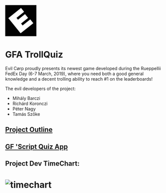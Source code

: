 <img src="main-qimg-d5aa790ac72d8bf10643e2139624f16c.webp" width="100">

# GFA TrollQuiz

Evil Cørp proudly presents its newest game developed during the Rueppellii FedEx Day (6-7 March, 2019),
where you need both a good general knowledge and a decent trolling ability to reach #1 on the leaderboards!

The evil developers of the project:

-   Mihály Barczi
-   Richárd Koronczi
-   Péter Nagy
-   Tamás Szőke

## [Project Outline](https://github.com/green-fox-academy/gfa-trollquiz/blob/master/evil_c%C3%B8rp.md)

## [GF 'Script Quiz App](https://github.com/green-fox-academy/teaching-materials/tree/master/project/quiz-app)

## Project Dev TimeChart:

# ![timechart](dev_time_chart.jpg)
